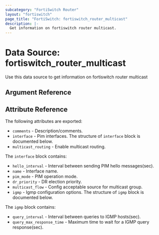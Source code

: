 ```yaml
---
subcategory: "FortiSwitch Router"
layout: "fortiswitch"
page_title: "FortiSwitch: fortiswitch_router_multicast"
description: |-
  Get information on fortiswitch router multicast.
---
```


# Data Source: fortiswitch_router_multicast
Use this data source to get information on fortiswitch router multicast

## Argument Reference



## Attribute Reference

The following attributes are exported:

* `comments` - Description/comments.
* `interface` - Pim interfaces. The structure of `interface` block is documented below.
* `multicast_routing` - Enable multicast routing.

The `interface` block contains:

* `hello_interval` - Interval between sending PIM hello messages(sec).
* `name` - Interface name.
* `pim_mode` - PIM operation mode.
* `dr_priority` - DR election priority.
* `multicast_flow` - Config acceptable source for multicast group.
* `igmp` - Igmp configuration options. The structure of `igmp` block is documented below.

The `igmp` block contains:

* `query_interval` - Interval between queries to IGMP hosts(sec).
* `query_max_response_time` - Maximum time to wait for a IGMP query response(sec).

